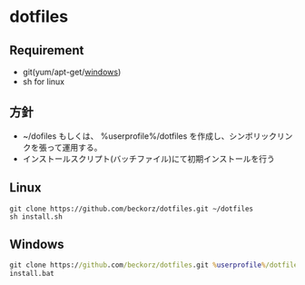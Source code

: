# dotfiles

## Requirement
- git(yum/apt-get/[windows](https://gitforwindows.org/))
- sh for linux

## 方針
- ~/dofiles もしくは、 %userprofile%/dotfiles を作成し、シンボリックリンクを張って運用する。
- インストールスクリプト(バッチファイル)にて初期インストールを行う

## Linux

```
git clone https://github.com/beckorz/dotfiles.git ~/dotfiles
sh install.sh
```

## Windows

```bat
git clone https://github.com/beckorz/dotfiles.git %userprofile%/dotfiles
install.bat
```

